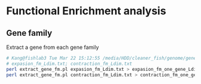 # Functional Enrichment analysis
## Gene family
Extract a gene from each gene family  
```bash
# Kang@fishlab3 Tue Mar 22 15:12:55 /media/HDD/cleaner_fish/genome/gene_family_2/reports_2
# expasion_fm_Ldim.txt; contraction_fm_Ldim.txt
perl extract_gene_fm.pl expasion_fm_Ldim.txt > expasion_fm_one_gene_Ldim.txt
perl extract_gene_fm.pl contraction_fm_Ldim.txt > contraction_fm_one_gene_Ldim.txt
```
